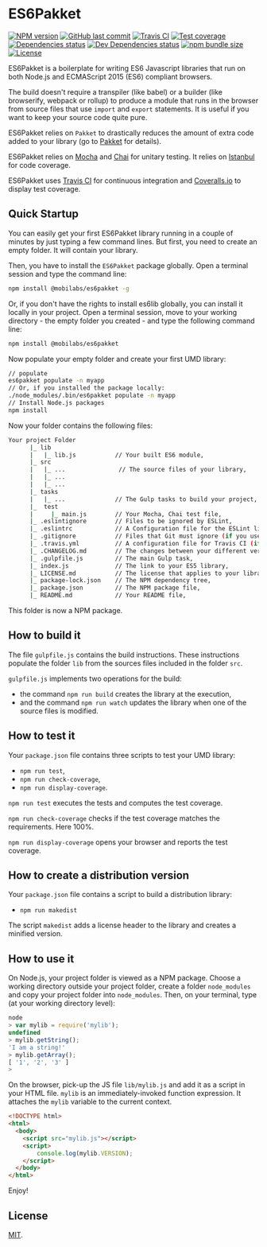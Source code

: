 # ES6Pakket

[![NPM version][npm-image]][npm-url]
[![GitHub last commit][commit-image]][commit-url]
[![Travis CI][travis-image]][travis-url]
[![Test coverage][coveralls-image]][coveralls-url]
[![Dependencies status][dependencies-image]][dependencies-url]
[![Dev Dependencies status][devdependencies-image]][devdependencies-url]
[![npm bundle size][npm-bundle-size-image]][npm-bundle-size-url]
[![License][license-image]](LICENSE.md)


ES6Pakket is a boilerplate for writing ES6 Javascript libraries that run on both Node.js and ECMAScript 2015 (ES6) compliant browsers.

The build doesn't require a transpiler (like babel) or a builder (like browserify, webpack or rollup) to produce a module that runs in the browser from source files that use `import` and `export` statements. It is useful if you want to keep your source code quite pure.

ES6Pakket relies on `Pakket` to drastically reduces the amount of extra code added to your library (go to [Pakket](https://www.npmjs.com/package/pakket) for details).

ES6Pakket relies on [Mocha](https://mochajs.org) and [Chai](http://chaijs.com) for unitary testing. It relies on [Istanbul](https://gotwarlost.github.io/istanbul/) for code coverage.

ES6Pakket uses [Travis CI](https://travis-ci.org) for continuous integration and [Coveralls.io](https://coveralls.io) to display test coverage.


## Quick Startup

You can easily get your first ES6Pakket library running in a couple of minutes by just typing a few command lines. But first, you need to create an empty folder. It will contain your library.

Then, you have to install the `ES6Pakket` package globally. Open a terminal session and type the command line:

```bash
npm install @mobilabs/es6pakket -g
```

Or, if you don't have the rights to install es6lib globally, you can install it locally in your project. Open a terminal session, move to your working directory - the empty folder you created - and type the following command line:

```bash
npm install @mobilabs/es6pakket
```

Now populate your empty folder and create your first UMD library:

```bash
// populate
es6pakket populate -n myapp
// Or, if you installed the package locally:
./node_modules/.bin/es6pakket populate -n myapp
// Install Node.js packages
npm install
```

Now your folder contains the following files:

```bash
Your project Folder
      |_ lib
      |   |_ lib.js           // Your built ES6 module,
      |_ src
      |   |_ ...               // The source files of your library,
      |   |_ ...
      |   |_ ...
      |_ tasks
      |   |_ ...              // The Gulp tasks to build your project,
      |_  test
      |     |_ main.js        // Your Mocha, Chai test file,
      |_ .eslintignore        // Files to be ignored by ESLint,
      |_ .eslintrc            // A Configuration file for the ESLint linter tool (if you use it),
      |_ .gitignore           // Files that Git must ignore (if you use git),
      |_ .travis.yml          // A configuration file for Travis CI (if you use it),
      |_ .CHANGELOG.md        // The changes between your different versions,
      |_ .gulpfile.js         // The main Gulp task,
      |_ index.js             // The link to your ES5 library,
      |_ LICENSE.md           // The license that applies to your library (here MIT),
      |_ package-lock.json    // The NPM dependency tree,
      |_ package.json         // The NPM package file,
      |_ README.md            // Your README file,
```

This folder is now a NPM package.


## How to build it

The file `gulpfile.js` contains the build instructions. These instructions populate the folder `lib` from the sources files included in the folder `src`.

`gulpfile.js` implements two operations for the build:
  * the command `npm run build` creates the library at the execution,
  * and the command `npm run watch` updates the library when one of the source files is modified.


## How to test it

Your `package.json` file contains three scripts to test your UMD library:

  * `npm run test`,
  * `npm run check-coverage`,
  * `npm run display-coverage`.

`npm run test` executes the tests and computes the test coverage.

`npm run check-coverage` checks if the test coverage matches the requirements. Here 100%.

`npm run display-coverage` opens your browser and reports the test coverage.


## How to create a distribution version

Your `package.json` file contains a script to build a distribution library:

  * `npm run makedist`

The script `makedist` adds a license header to the library and creates a minified version.


## How to use it

On Node.js, your project folder is viewed as a NPM package. Choose a working directory outside your project folder, create a folder `node_modules` and copy your project folder into `node_modules`. Then, on your terminal, type (at your working directory level):

```js
node
> var mylib = require('mylib');
undefined
> mylib.getString();
'I am a string!'
> mylib.getArray();
[ '1', '2', '3' ]
>
```

On the browser, pick-up the JS file `lib/mylib.js` and add it as a script in your HTML file. `mylib` is an immediately-invoked function expression. It attaches the `mylib` variable to the current context.

```html
<!DOCTYPE html>
<html>
  <body>
    <script src="mylib.js"></script>
    <script>
    	console.log(mylib.VERSION);
    </script>
  </body>
</html>
```

Enjoy!

## License

[MIT](LICENSE.md).

<!--- URls -->

[npm-image]: https://img.shields.io/npm/v/@mobilabs/es6pakket.svg?style=flat-square
[release-image]: https://img.shields.io/github/release/jclo/es6pakket.svg?include_prereleases&style=flat-square
[commit-image]: https://img.shields.io/github/last-commit/jclo/es6pakket.svg?style=flat-square
[travis-image]: https://img.shields.io/travis/jclo/es6pakket.svg?style=flat-square
[coveralls-image]: https://img.shields.io/coveralls/jclo/es6pakket/master.svg?style=flat-square
[dependencies-image]: https://david-dm.org/jclo/es6pakket/status.svg?theme=shields.io
[devdependencies-image]: https://david-dm.org/jclo/es6pakket/dev-status.svg?theme=shields.io
[npm-bundle-size-image]: https://img.shields.io/bundlephobia/minzip/@mobilabs/es6pakket.svg?style=flat-square
[license-image]: https://img.shields.io/npm/l/@mobilabs/es6pakket.svg?style=flat-square

[npm-url]: https://www.npmjs.com/package/@mobilabs/es6pakket
[release-url]: https://github.com/jclo/es6pakket/tags
[commit-url]: https://github.com/jclo/es6pakket/commits/master
[travis-url]: https://travis-ci.org/jclo/es6pakket
[coveralls-url]: https://coveralls.io/github/jclo/es6pakket?branch=master
[dependencies-url]: https://david-dm.org/jclo/es6pakket
[devdependencies-url]: https://david-dm.org/jclo/es6pakket?type=dev
[license-url]: http://opensource.org/licenses/MIT
[npm-bundle-size-url]: https://img.shields.io/bundlephobia/minzip/@mobilabs/es6pakket
